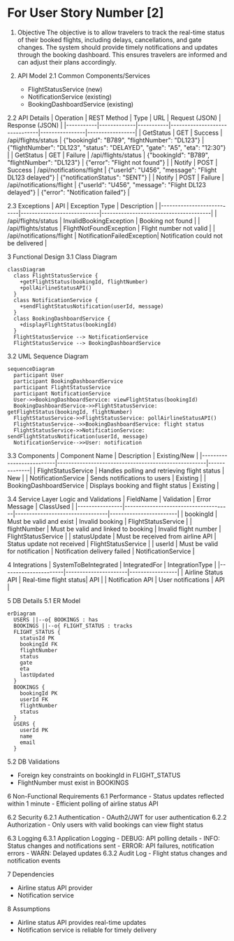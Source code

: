 # For User Story Number [2]

1. Objective
The objective is to allow travelers to track the real-time status of their booked flights, including delays, cancellations, and gate changes. The system should provide timely notifications and updates through the booking dashboard. This ensures travelers are informed and can adjust their plans accordingly.

2. API Model
  2.1 Common Components/Services
    - FlightStatusService (new)
    - NotificationService (existing)
    - BookingDashboardService (existing)

  2.2 API Details
| Operation | REST Method | Type      | URL                           | Request (JSON) | Response (JSON) |
|-----------|-------------|-----------|-------------------------------|----------------|-----------------|
| GetStatus | GET         | Success   | /api/flights/status           | {"bookingId": "B789", "flightNumber": "DL123"} | {"flightNumber": "DL123", "status": "DELAYED", "gate": "A5", "eta": "12:30"} |
| GetStatus | GET         | Failure   | /api/flights/status           | {"bookingId": "B789", "flightNumber": "DL123"} | {"error": "Flight not found"} |
| Notify    | POST        | Success   | /api/notifications/flight     | {"userId": "U456", "message": "Flight DL123 delayed"} | {"notificationStatus": "SENT"} |
| Notify    | POST        | Failure   | /api/notifications/flight     | {"userId": "U456", "message": "Flight DL123 delayed"} | {"error": "Notification failed"} |

  2.3 Exceptions
| API                        | Exception Type             | Description                           |
|---------------------------|----------------------------|---------------------------------------|
| /api/flights/status       | InvalidBookingException    | Booking not found                     |
| /api/flights/status       | FlightNotFoundException    | Flight number not valid               |
| /api/notifications/flight | NotificationFailedException| Notification could not be delivered   |

3 Functional Design
  3.1 Class Diagram
```mermaid
classDiagram
  class FlightStatusService {
    +getFlightStatus(bookingId, flightNumber)
    +pollAirlineStatusAPI()
  }
  class NotificationService {
    +sendFlightStatusNotification(userId, message)
  }
  class BookingDashboardService {
    +displayFlightStatus(bookingId)
  }
  FlightStatusService --> NotificationService
  FlightStatusService --> BookingDashboardService
```

  3.2 UML Sequence Diagram
```mermaid
sequenceDiagram
  participant User
  participant BookingDashboardService
  participant FlightStatusService
  participant NotificationService
  User->>BookingDashboardService: viewFlightStatus(bookingId)
  BookingDashboardService->>FlightStatusService: getFlightStatus(bookingId, flightNumber)
  FlightStatusService->>FlightStatusService: pollAirlineStatusAPI()
  FlightStatusService-->>BookingDashboardService: flight status
  FlightStatusService->>NotificationService: sendFlightStatusNotification(userId, message)
  NotificationService-->>User: notification
```

  3.3 Components
| Component Name            | Description                                         | Existing/New |
|--------------------------|-----------------------------------------------------|--------------|
| FlightStatusService      | Handles polling and retrieving flight status         | New          |
| NotificationService      | Sends notifications to users                        | Existing     |
| BookingDashboardService  | Displays booking and flight status                  | Existing     |

  3.4 Service Layer Logic and Validations
| FieldName      | Validation                           | Error Message                   | ClassUsed              |
|----------------|--------------------------------------|---------------------------------|------------------------|
| bookingId      | Must be valid and exist              | Invalid booking                 | FlightStatusService    |
| flightNumber   | Must be valid and linked to booking  | Invalid flight number           | FlightStatusService    |
| statusUpdate   | Must be received from airline API    | Status update not received      | FlightStatusService    |
| userId         | Must be valid for notification       | Notification delivery failed    | NotificationService    |

4 Integrations
| SystemToBeIntegrated | IntegratedFor         | IntegrationType |
|----------------------|----------------------|-----------------|
| Airline Status API   | Real-time flight status| API            |
| Notification API     | User notifications    | API             |

5 DB Details
  5.1 ER Model
```mermaid
erDiagram
  USERS ||--o{ BOOKINGS : has
  BOOKINGS ||--o{ FLIGHT_STATUS : tracks
  FLIGHT_STATUS {
    statusId PK
    bookingId FK
    flightNumber
    status
    gate
    eta
    lastUpdated
  }
  BOOKINGS {
    bookingId PK
    userId FK
    flightNumber
    status
  }
  USERS {
    userId PK
    name
    email
  }
```

  5.2 DB Validations
- Foreign key constraints on bookingId in FLIGHT_STATUS
- FlightNumber must exist in BOOKINGS

6 Non-Functional Requirements
  6.1 Performance
    - Status updates reflected within 1 minute
    - Efficient polling of airline status API

  6.2 Security
    6.2.1 Authentication
      - OAuth2/JWT for user authentication
    6.2.2 Authorization
      - Only users with valid bookings can view flight status

  6.3 Logging
    6.3.1 Application Logging
      - DEBUG: API polling details
      - INFO: Status changes and notifications sent
      - ERROR: API failures, notification errors
      - WARN: Delayed updates
    6.3.2 Audit Log
      - Flight status changes and notification events

7 Dependencies
  - Airline status API provider
  - Notification service

8 Assumptions
  - Airline status API provides real-time updates
  - Notification service is reliable for timely delivery
